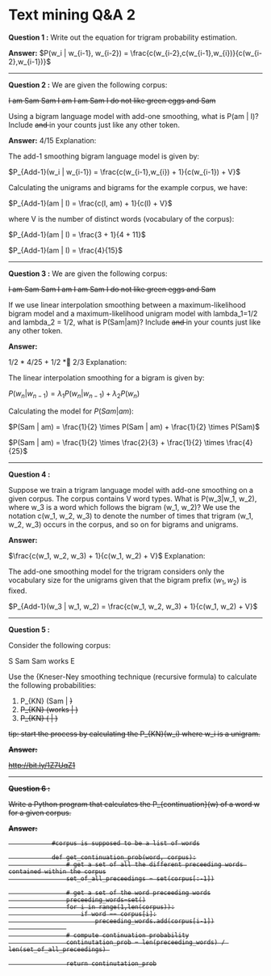 # Text mining Q&A 2

**Question 1 :** Write out the equation for trigram probability estimation.

**Answer:** $P(w_i | w_{i-1}, w_{i-2}) = \frac{c(w_{i-2},c(w_{i-1},w_{i})}{c(w_{i-2},w_{i-1})}$

-----------------------

**Question 2 :** 
We are given the following corpus:

<s> I am Sam </s>
<s> Sam I am </s>
<s> I am Sam </s>
<s> I do not like green eggs and Sam </s>

Using a bigram language model with add-one smoothing, what is P(am | I)? Include <s> and </s> in your counts just like any other token.

**Answer:** 
4/15
Explanation:

The add-1 smoothing bigram language model is given by:

$P_{Add-1}(w_i | w_{i-1}) = \frac{c(w_{i-1},w_{i}) + 1}{c(w_{i-1}) + V}$

Calculating the unigrams and bigrams for the example corpus, we have:

$P_{Add-1}(am | I) = \frac{c(I, am) + 1}{c(I) + V}$

where V is the number of distinct words (vocabulary of the corpus):

$P_{Add-1}(am | I) = \frac{3 + 1}{4 + 11}$

$P_{Add-1}(am | I) = \frac{4}{15}$

-----------------------

**Question 3 :**
We are given the following corpus:

<s> I am Sam </s>
<s> Sam I am </s>
<s> I am Sam </s>
<s> I do not like green eggs and Sam </s>

If we use linear interpolation smoothing between a maximum-likelihood bigram model and a maximum-likelihood unigram model with lambda_1=1/2 and lambda_2 = 1/2, what is P(Sam|am)? Include <s> and </s> in your counts just like any other token.

**Answer:**

1/2 * 4/25 + 1/2 * 2/3
Explanation:

The linear interpolation smoothing for a bigram is given by:

$P(w_n | w_{n-1}) = \lambda_1 P(w_n | w_{n-1}) + \lambda_2 P(w_n)$

Calculating the model for $P(Sam | am)$:

$P(Sam | am) = \frac{1}{2} \times P(Sam | am) + \frac{1}{2} \times P(Sam)$

$P(Sam | am) = \frac{1}{2} \times \frac{2}{3} + \frac{1}{2} \times \frac{4}{25}$


-----------------------

**Question 4 :** 

Suppose we train a trigram language model with add-one smoothing on a given corpus. The corpus contains V word types. What is P(w_3|w_1, w_2), where w_3 is a word which follows the bigram (w_1, w_2)? We use the notation c(w_1, w_2, w_3) to denote the number of times that trigram (w_1, w_2, w_3) occurs in the corpus, and so on for bigrams and unigrams.

**Answer:** 

$\frac{c(w_1, w_2, w_3) + 1}{c(w_1, w_2) + V}$
Explanation:

The add-one smoothing model for the trigram considers only the vocabulary size for the unigrams given that the bigram prefix $(w_1, w_2)$ is fixed.

$P_{Add-1}(w_3 | w_1, w_2) = \frac{c(w_1, w_2, w_3) + 1}{c(w_1, w_2) + V}$


-----------------------

**Question 5 :**

Consider the following corpus:

S Sam Sam works E

Use the {Kneser-Ney smoothing technique (recursive formula) to calculate the following probabilities:

1. P_{KN} (Sam | <s>)
2. P_{KN} (works | <s>)
3. P_{KN} (</s> | <s>)

tip: start the process by calculating the P_{KN}(w_i) where w_i is a unigram.

**Answer:**

http://bit.ly/1Z7UqZ1

-----------------------

**Question 6 :**

Write a Python program that calculates the P_{continuation}(w) of a word w for a given corpus.

**Answer:** 

                #corpus is supposed to be a list of words

                def get_continuation_prob(word, corpus):
                    # get a set of all the different preceeding words contained within the corpus
                    set_of_all_preceedings = set(corpus[:-1])

                    # get a set of the word preceeding words
                    preceeding_words=set()
                    for i in range(1,len(corpus)):
                        if word == corpus[i]:
                            preceeding_words.add(corpus[i-1])
                    
                    # compute continuation probability
                    continutation_prob = len(preceeding_words) / len(set_of_all_preceedings) 

                    return continutation_prob
